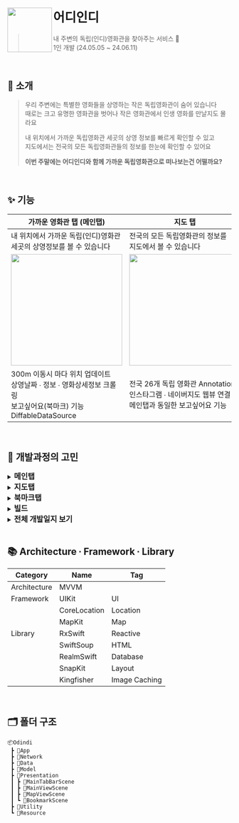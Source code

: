 
# 어디인디<img src="https://github.com/chldudqlsdl/ODindi/assets/83645833/8587f87b-2694-4b3f-b1fc-74d39d429770" align=left width=100>

> 내 주변의 독립(인디)영화관을 찾아주는 서비스 🍿  
> 1인 개발 (24.05.05 ~ 24.06.11)

<br />

## 💭 소개

> 우리 주변에는 특별한 영화들을 상영하는 작은 독립영화관이 숨어 있습니다  
> 때로는 크고 유명한 영화관을 벗어나 작은 영화관에서 인생 영화를 만날지도 몰라요
> 
> 내 위치에서 가까운 독립영화관 세곳의 상영 정보를 빠르게 확인할 수 있고  
> 지도에서는 전국의 모든 독립영화관들의 정보를 한눈에 확인할 수 있어요
> 
> **이번 주말에는 어디인디와 함께 가까운 독립영화관으로 떠나보는건 어떨까요?**

<br />

## ✨ 기능 
|가까운 영화관 탭 (메인탭)|지도 탭|북마크 탭|
|-|-|-|
|내 위치에서 가까운 독립(인디)영화관 <br> 세곳의 상영정보를 볼 수 있습니다|전국의 모든 독립영화관의 정보를 <br>지도에서 볼 수 있습니다 | 보고싶어요(북마크)한 영화가 <br> 이곳에 보관됩니다|
|<img width="250" src="https://github.com/chldudqlsdl/Brown-Diary/assets/83645833/74a48c0a-8091-4d23-a479-dc087f51533f">|<img width="250" src="https://github.com/chldudqlsdl/Brown-Diary/assets/83645833/4f6932f3-fd25-403a-84ea-c760d6e76564">|<img width="250" src="https://github.com/chldudqlsdl/Brown-Diary/assets/83645833/811c02ff-02a3-498e-b69d-ac3b21ea2c8d">|
| 300m 이동시 마다 위치 업데이트 <br> 상영날짜 ∙ 정보 ∙ 영화상세정보 크롤링 <br> 보고싶어요(북마크) 기능 <br> DiffableDataSource | 전국 26개 독립 영화관 Annotation <br> 인스타그램 ∙ 네이버지도 웹뷰 연결 <br> 메인탭과 동일한 보고싶어요 기능 | RealmDB 에 저장된 데이터 표출 <br> 보고싶어요 취소시 메인탭 업데이트|

<br />


## 🤔 개발과정의 고민

<details>
<summary><strong style="font-size: 1.2em;">메인탭</strong></summary>

## 간헐적으로 날짜 ∙ 포스터 안나오던 에러 픽스

<aside>
💡 시뮬레이터 재생버튼을 눌러 앱을 실행하면 높은 확률(가끔 됨)로 날짜 ∙ 포스터가 표출되지 않는 이슈

</aside>

### 어디서 문제가 발생하나

- flatMap 으로 값이 전달이 안되고 있음을 파악

```swift
selectedCinema
    .do(onNext: { [weak self] _ in self?.didSelectDate.onNext(0) })
    .flatMap { cinema in
        return CinemaService.shared.fetchCinemaCalendar(cinema: cinema)
    }
    .subscribe(on: ConcurrentDispatchQueueScheduler(qos: .background))
    .do(onNext: { [weak self] _ in self?.isLoading.onNext(false)})
    .bind(to: selectedCinemaCalendar)
    .disposed(by: disposeBag)
```

### BehaviorSubject

- 기존에 `selectedCinema` 가 `PublishSubject` 로 정의되어 있는데
- 이를 `BehaviorSubject` 로 바꾸면 에러가 해결 됨
- **그렇다면 Subject 가 넘겨주는 값 보다 Subscribe 가 늦게 일어난다는 말인데…**

```swift
var selectedCinema: PublishSubject<IndieCinema> { get }
```

### debug

- **debug 를 해보면 실제로 selectedCinema 에 값이 전달되는 시점이, 구독 되는 시점보다 빠르다!**
    - PublishSubject 이기 때문에 값이 전달되고 나서, 구독이 되면 이전에 전달됨 값은 사라진다
    
    <img width="600" alt="ss" src="https://github.com/chldudqlsdl/Brown-Diary/assets/83645833/e6a46f78-68ed-4e4d-ae7d-ead7d73abccb">

    
- 근데 콘솔을 보면 74 ∙ 79 빼고 모든 Observable 은 대부분 vm 이 Init 되자마자 곧바로 subscribed 가 됨
    - 심지어 viewWillAppear 보다도 빠르게
- 얘네의 공통점 `.subscribe(on: ConcurrentDispatchQueueScheduler(qos: .background))` 가 작성된 코드
    - `.subscribe(on:)` 은 이상의 코드에 있어서 구독이 지정한 스케줄러(스레드)에서 돌아가게 만든다
    - 스레드를 바꿔주는 과정이 모종의 이유로 subscribe 를 지연시키고, 구독보다 값 전달이 먼저 일어나면서 값은 무시되고 이후의 스트림이 진행이 안되면서 화면에 아무것도 안뜨게 되는 것

### `.subscribe(on:)`

- 얘를 작성해주면 가장 위에 있는 Observable 의 이벤트 처리가 지정된 스레드에서 시작된다
    - 별다른 지시가 없으면 이하의 모든 스트림은 지정된 스레드에서 진행된다
- 현재 프로젝트에서는 스레드를 바꿔주려다 시간이 지연되어 아무 값도 못 받아 온다
    - 미스테리한 건 가끔 될 때는 지맘대로 `.subscribe(on:)` 을 써줘도 mainThread 에서 돌더라
        - 그래서 될 때 보라색 메시지가 나왔던 것

### 해결책

- `CinemaService.shared.fetchCinemaCalendar(cinema: cinema)` 에 직접 써줬다, 이 작업은 시간이 많이 소모되는 것이랑 상관 없기에 절대 에러가 발생할 일이 없다

```swift
.flatMap { cinema in
        return CinemaService.shared.fetchCinemaCalendar(cinema: cinema)
            .subscribe(on: ConcurrentDispatchQueueScheduler(qos: .background))
    }
```
---

## flatMap → flatMapLatest

### 영화관 변경시 날짜에 맞는 영화 정보가 제대로 표출되지 않는 문제 발생

- 원인 : flatMap 에 Event 가 들어가는 순서대로 값이 튀어나오는게 아니라 순서를 무시하고 빨리 도착하는대로 값이 튀어나온다

### flatMap → flatMapLatest

- flatMap
    - 초록색 마블이 먼저 들어가도 파란색 마블보다 늦게 나오기도 함
    
    <img width="748" alt="3" src="https://github.com/chldudqlsdl/Brown-Diary/assets/83645833/8a85fa7f-fb7c-41e8-95ec-21facf3be485">
    
- flatMapLatest
    - 이름 그대로 최신의 것만 flatMap 한다!
    - 초록색 마블을 처리하는 중 파란색 마블이 들어오면 초록색 마블의 작업을 중단한다
    
    <img width="748" alt="3" src="https://github.com/chldudqlsdl/Brown-Diary/assets/83645833/f1fbe418-c1d2-4091-a97a-412788777ba7">
    

### 코드

```swift
Observable
    .combineLatest(selectedCinema, selectedCinemaCalendar, didSelectDate) { cinema, calendar, dateIndex -> (IndieCinema, String)? in
        guard !calendar.alldays.isEmpty else { return nil }
        return (cinema, calendar.alldays[dateIndex])
    }
    .compactMap { $0 }
    .flatMapLatest { cinemaAndDate in
        return CinemaService.shared.fetchCinemaSchedule(cinema: cinemaAndDate.0, date: cinemaAndDate.1)
    }
    .bind(to: selectedDateMovieSchedule)
    .disposed(by: disposeBag)
```
---
## dequeueReusableCell

<aside>
💡 에러발생 : Cell 의 UI에 TapGesture 를 연결하여 이를 VC 로 보내고 다시 VM 으로 보내서 프린트를 하는데 이벤트가 자꾸 여러번 찍힌다

</aside>

### 범인은 bind()?

- TapGeture 가 발생하면, 이를 VC 로 보내는데, bind() 함수가 여러번 실행되어서 한번 터치를 해도 여러번 VC 로 넘어가는 듯
    - 근데 대체 왜 여러번 실행되는 겨?

```swift
// MovieCell

override init(frame: CGRect) {
    super.init(frame: frame)
    layout()
    bind()
}

func bind() {
    watchLaterTapGesture.rx.event
        .bind { [weak self] _ in
            guard let movieSchedule = self?.movieSchedule else { return }
            self?.watchLaterButtonTapped.onNext(movieSchedule.code)
        }
        .disposed(by: disposeBag)
}
```

### 혹시 dequeueReusableCell bind() 가 여러번 실행되나?

- MovieCell 은 dequeueReusableCell 의 형태로 구성되어 있다
- 이를 사용하면 실제 갯수만큼 셀을 만드는 것이 아니라, 조금만 만들어서 이를 계속 재활용한다
- 아 그렇다면 Cell이 Reuse 되면, bind() 함수가 실행되는 건가?

### 응 아니야~

- bind() 함수에 프린트를 찍어보면, 여러번 실행되지 않는다
- 게다가 bind() 는 현재 init() 에 올라가 있고, init 은 5번? 정도 생성됨 → Reusable 하니까

### 진짜 범인은 바로

- CinemaVC 에서 cell 의 Subject 값을 받고 있는데, cell 이 리유즈 될 때 얘가 계속 생겨났던 것…

```swift
movieDataSource = UICollectionViewDiffableDataSource(collectionView: movieCollectionView, cellProvider: { collectionView, indexPath, item in
    let cell = collectionView.dequeueReusableCell(withReuseIdentifier: "MovieCell", for: indexPath) as! MovieCell
    cell.movieSchedule = item
    
    cell.watchLaterButtonTapped
        .bind { movieCode in
            self.viewModel.watchLaterButtonTapped.onNext(movieCode)
        }
        .disposed(by: cell.disposeBag)
 
    return cell
})
```

### 어떻게 해결하나요?

- cell 이 리유즈될 때 이전의 인스턴스가 가지고 있던 스트림을 모두 dispose 시켜버리자
    - 위의 진범 스트림도 cell.disposeBag 에 들어가 있다!

```swift
override func prepareForReuse() {
    self.disposeBag = DisposeBag()
}
```

- 그리고 하나더
    - bind() 를 configure 로 옮겨주기 → 옮겨주지 않으면 bind()는 이닛에 작성되어 있기 때문에 한번 스트림이 사라지면 다시 회복이 안된다!

</details>

<details>
<summary><strong style="font-size: 1.2em;">지도탭</strong></summary>
  

## 라이브러리 쓰지 않고 RxCocoa 와 MKMapViewDelegate 연결하기
### Proxy 만들기

```swift
class RxMKMapViewDelegateProxy: DelegateProxy<MKMapView, MKMapViewDelegate>, DelegateProxyType, MKMapViewDelegate {
    static func registerKnownImplementations() {
        self.register { mapview -> RxMKMapViewDelegateProxy in
            RxMKMapViewDelegateProxy(parentObject: mapview, delegateProxy: self)
        }
    }
    
    static func currentDelegate(for object: MKMapView) -> MKMapViewDelegate? {
        return object.delegate
    }
    
    static func setCurrentDelegate(_ delegate: MKMapViewDelegate?, to object: MKMapView) {
        object.delegate = delegate
    }
}
```
### Delegate 함수와 연결

```swift
extension Reactive where Base: MKMapView {
    
    var delegate: DelegateProxy<MKMapView, MKMapViewDelegate> {
        return RxMKMapViewDelegateProxy.proxy(for: self.base)
    }
    
    var didSelect: Observable<MKAnnotationView> {
        return delegate.methodInvoked(#selector(MKMapViewDelegate.mapView(_:didSelect:)))
            .map { params in
                print(params)
                return params[1] as! MKAnnotationView
            }
    }
}
```
</details>
  
<details>
<summary><strong style="font-size: 1.2em;">북마크탭</strong></summary>

## DiffableDataSource & Realm

<aside>
💡 북마크(보고싶어요) 한 영화를 RealmDB 에 저장하는데, 삭제를 하고 DiffableDataSource 가 갱신되는 과정에서 크래시가 발생

</aside>

### 문제상황

- Realm 과 DiffableDataSource 를 함께 사용하고 있을 때
- Realm 의 데이터를 삭제하면
- 에러메시지 : Thread 1: "Object has been deleted or invalidated.”

### 원인

- **DiffableDataSource 는 데이터가 변하면 이전에 가지고 있던 상태와 비교해서 뷰를 갱신함**
- **Realm Object 로 생성된 객체는 삭제후 Realm DB 에서 참조할 수 없도록 예외처리가 들어가 있다**
- **삭제된 객체에 DiffableDataSource 가 접근하려 해서 충돌이 생기는 것**

### 해결방법

- 데이터 모델을 수정하여 삭제시 isDeleted = true 로 만들어 놓고 (삭제는 안된 상태), DiffableDataSource 업데이트가 끝난후 (viewDidAppear 이후)  isDeleted == true 인 인스턴스 삭제
  - 이 방법을 채택함!
    
    ```swift
    class WatchLater: Object {
        
        @Persisted(primaryKey: true) var movieCode: String
        @Persisted var date: Date = Date()
        @Persisted var isDeleted: Bool = false
        
        convenience init(_ movieCode: String) {
            self.init()
            self.movieCode = movieCode
        }
    }
    ```
    
- `applySnapshotUsingReloadData` 을 사용
    - iOS15 이상 에서만 사용이 가능해 선택하지 않음
    - DiffableDataSource 의 애니메이션도 사용할 수 없음
 
</details>
<details>
<summary><strong style="font-size: 1.2em;">빌드</strong></summary>

## 라이브러리는 두 종류가 있다
### 에러발생

- 지금까지 시뮬레이터로만 빌드하다가 처음으로 실기기 빌드하는 과정에서 아래와 같은 에러가 발생
  <img width="300" alt="0" src="https://github.com/chldudqlsdl/Brown-Diary/assets/83645833/7abed995-3e26-482b-96b2-74c646894a8f">
- 타겟 → 라이브러리로 가보면
- RxCocoa 와 같이 RxCocoa-Dynamic 이 있는 것을 알 수 있다
    - 그럼 라이브러리가 여러 종류라는 건가?


  
<img width="300" alt="5" src="https://github.com/chldudqlsdl/Brown-Diary/assets/83645833/4eaf142f-cc2f-48e8-90f7-44a856723c33">

### 문제해결

- 그러고보면 지금까지 spm 을 통해 라이브러리 추가할 때 무지성으로 여러개의 라이브러리를 추가해왔었고 그 과정에서 복수의 라이브러리가 매번 추가되었던 것
- Dynamic 이 적힌 라이브러리 들을 저 리스트에서 빼주면 빌드는 제대로 된다
- 참고로 시뮬레이터는 실 기기 빌드와는 많이 달라서 라이브러리가 복수로 올라가도 알아서 잘 처리하는 듯…

### Library?

- Xcode Target 의 일부로 빌드되지 않은 코드 및 데이터 조각
- 라이브러리와 앱의 소스코드용 파일을 병합하는 프로세스를 Link 라고 함
    - 컴파일 할 때 Link 실행
- 이 Link 방식에 따라 두가지 종류의 라이브러리로 분류된다
    - Static - 정적
    - Dynamic - 동적
### Static Library

<img width="300" alt="0" src="https://github.com/chldudqlsdl/Brown-Diary/assets/83645833/67d654cb-63ae-456f-9b99-c68791126931">

- 여러 라이브러리들이 Static linker 로 병합되고
- 병합된 결과가 내가 작성한 코드와 합쳐져서 executable file 이 만들어짐
- 큰 exe file → 느린 시작 시간 + 큰 메모리 공간
- Library Update 시 다시 Link 해야 결과가 반영

### Dynamic Library

<img width="300" alt="0" src="https://github.com/chldudqlsdl/Brown-Diary/assets/83645833/f2394658-3639-4b1d-a03a-b044547233c8">

- linker 로 병합되는 것은 똑같은데
- 병합된 결과의 참조만 exe file 에 포함됨 → 별도의 라이브러리 파일이 존재
- 그래서 매번 앱을 실행할 때 마다 주소 공간에 로드되고, 런치하는데 시간이 오래 걸린다
  
### 라이브러리 별로 빌드 산출물 폴더 ∙ 실행 파일이 어떻게 바뀌는지 실험
  
[실험 결과 링크](https://slowsteadybrown.notion.site/Library-63da20ea88374e91924bf3f7247f8e15?pvs=4)
  
</details>
<details>
<summary><strong style="font-size: 1.2em;">전체 개발일지 보기</strong></summary>

  
[전체 개발 일지 링크](https://slowsteadybrown.notion.site/266fc8054a4240d8aca1cc07f0155d0e?pvs=4)
  
</details>

<br />

## 📚 Architecture ∙ Framework ∙ Library

| Category| Name | Tag |
| ---| --- | --- |
| Architecture| MVVM |  |
| Framework| UIKit | UI |
| | CoreLocation | Location    |
| | MapKit | Map |
|Library | RxSwift |Reactive  |
| | SwiftSoup | HTML  |
| | RealmSwift | Database |
| | SnapKit | Layout |
| | Kingfisher | Image Caching |

<br />

## 🗂 폴더 구조
~~~
📦Odindi
 ┣ 📂App
 ┣ 📂Network
 ┣ 📂Data
 ┣ 📂Model
 ┣ 📂Presentation
 ┃ ┣ 📂MainTabBarScene
 ┃ ┣ 📂MainViewScene
 ┃ ┣ 📂MapViewScene
 ┃ ┗ 📂BookmarkScene
 ┣ 📂Utility
 ┗ 📂Resource
~~~
